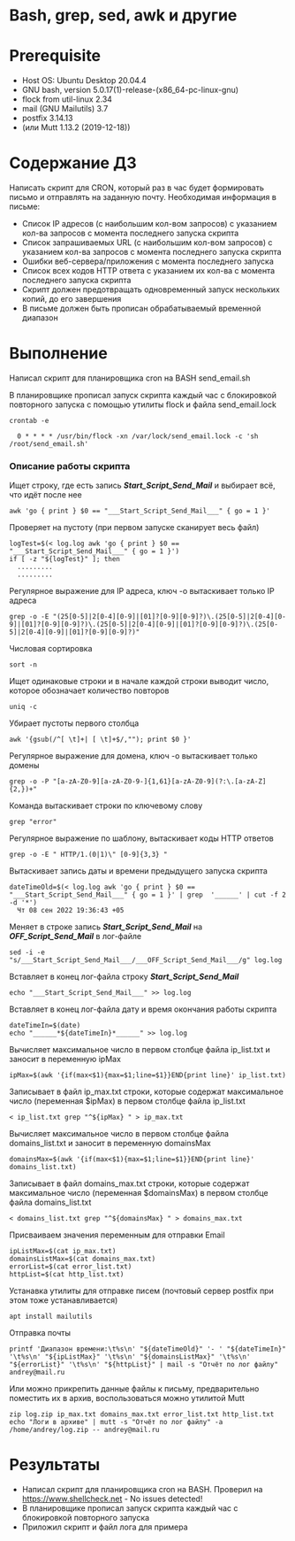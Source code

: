 # Bash, grep, sed, awk и другие

# **Prerequisite**

- Host OS: Ubuntu Desktop 20.04.4
- GNU bash, version 5.0.17(1)-release-(x86_64-pc-linux-gnu)
- flock from util-linux 2.34
- mail (GNU Mailutils) 3.7
- postfix 3.14.13
- (или Mutt 1.13.2 (2019-12-18))

# **Содержание ДЗ**

Написать скрипт для CRON, который раз в час будет формировать письмо и отправлять на заданную почту.
Необходимая информация в письме:

* Список IP адресов (с наибольшим кол-вом запросов) с указанием кол-ва запросов c момента последнего запуска скрипта
* Список запрашиваемых URL (с наибольшим кол-вом запросов) с указанием кол-ва запросов c момента последнего запуска скрипта
* Ошибки веб-сервера/приложения c момента последнего запуска
* Список всех кодов HTTP ответа с указанием их кол-ва с момента последнего запуска скрипта
* Скрипт должен предотвращать одновременный запуск нескольких копий, до его завершения
* В письме должен быть прописан обрабатываемый временной диапазон

# **Выполнение**

Написал скрипт для планировщика cron на BASH send_email.sh

В планировщике прописал запуск скрипта каждый час с блокировкой повторного запуска с помощью утилиты flock и файла send_email.lock
```
crontab -e

  0 * * * * /usr/bin/flock -xn /var/lock/send_email.lock -c 'sh /root/send_email.sh'
```

### Описание работы скрипта

Ищет строку, где есть запись ___Start_Script_Send_Mail___ и выбирает всё, что идёт после нее
```
awk 'go { print } $0 == "___Start_Script_Send_Mail___" { go = 1 }'
```

Проверяет на пустоту (при первом запуске сканирует весь файл)
```
logTest=$(< log.log awk 'go { print } $0 == "___Start_Script_Send_Mail___" { go = 1 }')
if [ -z "${logTest}" ]; then
  .........
  .........
```

Регулярное выражение для IP адреса, ключ -о вытаскивает только IP адреса
```
grep -o -E "(25[0-5]|2[0-4][0-9]|[01]?[0-9][0-9]?)\.(25[0-5]|2[0-4][0-9]|[01]?[0-9][0-9]?)\.(25[0-5]|2[0-4][0-9]|[01]?[0-9][0-9]?)\.(25[0-5]|2[0-4][0-9]|[01]?[0-9][0-9]?)"
```

Числовая сортировка
```
sort -n
```

Ищет одинаковые строки и в начале каждой строки выводит число, которое обозначает количество повторов
```
uniq -c
```

Убирает пустоты первого столбца
```
awk '{gsub(/^[ \t]+| [ \t]+$/,""); print $0 }'
```

Регулярное выражение для домена, ключ -о вытаскивает только домены
```
grep -o -P "[a-zA-Z0-9][a-zA-Z0-9-]{1,61}[a-zA-Z0-9](?:\.[a-zA-Z]{2,})+"
```

Команда вытаскивает строки по ключевому слову
```
grep "error"
```

Регулярное выражение по шаблону, вытаскивает коды HTTP ответов
```
grep -o -E " HTTP/1.(0|1)\" [0-9]{3,3} "
```

Вытаскивает запись даты и времени предыдущего запуска скрипта
```
dateTimeOld=$(< log.log awk 'go { print } $0 == "___Start_Script_Send_Mail___" { go = 1 }' | grep  '______' | cut -f 2 -d '*')
  Чт 08 сен 2022 19:36:43 +05
```

Меняет в строке запись ___Start_Script_Send_Mail___ на ___OFF_Script_Send_Mail___ в лог-файле
```
sed -i -e "s/___Start_Script_Send_Mail___/___OFF_Script_Send_Mail___/g" log.log
```

Вставляет в конец лог-файла строку ___Start_Script_Send_Mail___
```
echo "___Start_Script_Send_Mail___" >> log.log
```

Вставляет в конец лог-файла дату и время окончания работы скрипта
```
dateTimeIn=$(date)
echo "______*${dateTimeIn}*______" >> log.log
```

Вычисляет максимальное число в первом столбце файла ip_list.txt и заносит в переменную ipMax
```
ipMax=$(awk '{if(max<$1){max=$1;line=$1}}END{print line}' ip_list.txt)
```

Записывает в файл ip_max.txt строки, которые содержат максимальное число (переменная $ipMax) в первом столбце файла ip_list.txt
```
< ip_list.txt grep "^${ipMax} " > ip_max.txt
```

Вычисляет максимальное число в первом столбце файла domains_list.txt и заносит в переменную domainsMax
```
domainsMax=$(awk '{if(max<$1){max=$1;line=$1}}END{print line}' domains_list.txt)
```

Записывает в файл domains_max.txt строки, которые содержат максимальное число (переменная $domainsMax) в первом столбце файла domains_list.txt
```
< domains_list.txt grep "^${domainsMax} " > domains_max.txt
```

Присваиваем значения переменным для отправки Email
```
ipListMax=$(cat ip_max.txt)
domainsListMax=$(cat domains_max.txt)
errorList=$(cat error_list.txt)
httpList=$(cat http_list.txt)
```

Устанавка утилиты для отправке писем (почтовый сервер postfix при этом тоже устанавливается)
```
apt install mailutils
```

Отправка почты
```
printf 'Диапазон времени:\t%s\n' "${dateTimeOld}" '- ' "${dateTimeIn}" '\t%s\n' "${ipListMax}" '\t%s\n' "${domainsListMax}" '\t%s\n' "${errorList}" '\t%s\n' "${httpList}" | mail -s "Отчёт по лог файлу" andrey@mail.ru
```

Или можно прикрепить данные файлы к письму, предварительно поместить их в архив, воспользоваться можно утилитой Mutt
```
zip log.zip ip_max.txt domains_max.txt error_list.txt http_list.txt
echo "Логи в архиве" | mutt -s "Отчёт по лог файлу" -a /home/andrey/log.zip -- andrey@mail.ru
```

# **Результаты**

- Написал скрипт для планировщика cron на BASH. Проверил на https://www.shellcheck.net - No issues detected!
- В планировщике прописал запуск скрипта каждый час с блокировкой повторного запуска
- Приложил скрипт и файл лога для примера
